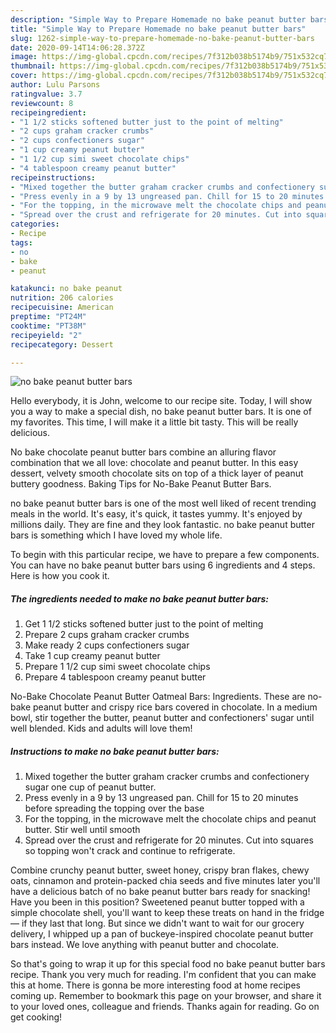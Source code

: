 ```yaml
---
description: "Simple Way to Prepare Homemade no bake peanut butter bars"
title: "Simple Way to Prepare Homemade no bake peanut butter bars"
slug: 1262-simple-way-to-prepare-homemade-no-bake-peanut-butter-bars
date: 2020-09-14T14:06:28.372Z
image: https://img-global.cpcdn.com/recipes/7f312b038b5174b9/751x532cq70/no-bake-peanut-butter-bars-recipe-main-photo.jpg
thumbnail: https://img-global.cpcdn.com/recipes/7f312b038b5174b9/751x532cq70/no-bake-peanut-butter-bars-recipe-main-photo.jpg
cover: https://img-global.cpcdn.com/recipes/7f312b038b5174b9/751x532cq70/no-bake-peanut-butter-bars-recipe-main-photo.jpg
author: Lulu Parsons
ratingvalue: 3.7
reviewcount: 8
recipeingredient:
- "1 1/2 sticks softened butter just to the point of melting"
- "2 cups graham cracker crumbs"
- "2 cups confectioners sugar"
- "1 cup creamy peanut butter"
- "1 1/2 cup simi sweet chocolate chips"
- "4 tablespoon creamy peanut butter"
recipeinstructions:
- "Mixed together the butter graham cracker crumbs and confectionery sugar one cup of peanut butter."
- "Press evenly in a 9 by 13 ungreased pan. Chill for 15 to 20 minutes before spreading the topping over the base"
- "For the topping, in the microwave melt the chocolate chips and peanut butter. Stir well until smooth"
- "Spread over the crust and refrigerate for 20 minutes. Cut into squares so topping won&#39;t crack and continue to refrigerate."
categories:
- Recipe
tags:
- no
- bake
- peanut

katakunci: no bake peanut 
nutrition: 206 calories
recipecuisine: American
preptime: "PT24M"
cooktime: "PT38M"
recipeyield: "2"
recipecategory: Dessert

---
```



![no bake peanut butter bars](https://img-global.cpcdn.com/recipes/7f312b038b5174b9/751x532cq70/no-bake-peanut-butter-bars-recipe-main-photo.jpg)

Hello everybody, it is John, welcome to our recipe site. Today, I will show you a way to make a special dish, no bake peanut butter bars. It is one of my favorites. This time, I will make it a little bit tasty. This will be really delicious.

No bake chocolate peanut butter bars combine an alluring flavor combination that we all love: chocolate and peanut butter. In this easy dessert, velvety smooth chocolate sits on top of a thick layer of peanut buttery goodness. Baking Tips for No-Bake Peanut Butter Bars.

no bake peanut butter bars is one of the most well liked of recent trending meals in the world. It's easy, it's quick, it tastes yummy. It's enjoyed by millions daily. They are fine and they look fantastic. no bake peanut butter bars is something which I have loved my whole life.


To begin with this particular recipe, we have to prepare a few components. You can have no bake peanut butter bars using 6 ingredients and 4 steps. Here is how you cook it.

<!--inarticleads1-->

##### The ingredients needed to make no bake peanut butter bars:

1. Get 1 1/2 sticks softened butter just to the point of melting
1. Prepare 2 cups graham cracker crumbs
1. Make ready 2 cups confectioners sugar
1. Take 1 cup creamy peanut butter
1. Prepare 1 1/2 cup simi sweet chocolate chips
1. Prepare 4 tablespoon creamy peanut butter


No-Bake Chocolate Peanut Butter Oatmeal Bars: Ingredients. These are no-bake peanut butter and crispy rice bars covered in chocolate. In a medium bowl, stir together the butter, peanut butter and confectioners&#39; sugar until well blended. Kids and adults will love them! 

<!--inarticleads2-->

##### Instructions to make no bake peanut butter bars:

1. Mixed together the butter graham cracker crumbs and confectionery sugar one cup of peanut butter.
1. Press evenly in a 9 by 13 ungreased pan. Chill for 15 to 20 minutes before spreading the topping over the base
1. For the topping, in the microwave melt the chocolate chips and peanut butter. Stir well until smooth
1. Spread over the crust and refrigerate for 20 minutes. Cut into squares so topping won&#39;t crack and continue to refrigerate.


Combine crunchy peanut butter, sweet honey, crispy bran flakes, chewy oats, cinnamon and protein-packed chia seeds and five minutes later you&#39;ll have a delicious batch of no bake peanut butter bars ready for snacking! Have you been in this position? Sweetened peanut butter topped with a simple chocolate shell, you&#39;ll want to keep these treats on hand in the fridge — if they last that long. But since we didn&#39;t want to wait for our grocery delivery, I whipped up a pan of buckeye-inspired chocolate peanut butter bars instead. We love anything with peanut butter and chocolate. 

So that's going to wrap it up for this special food no bake peanut butter bars recipe. Thank you very much for reading. I'm confident that you can make this at home. There is gonna be more interesting food at home recipes coming up. Remember to bookmark this page on your browser, and share it to your loved ones, colleague and friends. Thanks again for reading. Go on get cooking!
